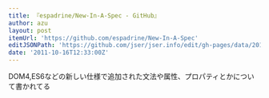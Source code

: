 ```yaml
---
title: 『espadrine/New-In-A-Spec - GitHub』
author: azu
layout: post
itemUrl: 'https://github.com/espadrine/New-In-A-Spec'
editJSONPath: 'https://github.com/jser/jser.info/edit/gh-pages/data/2011/10/index.json'
date: '2011-10-16T12:33:00Z'
---
```

DOM4,ES6などの新しい仕様で追加された文法や属性、プロパティとかについて書かれてる
